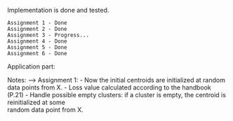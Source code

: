 Implementation is done and tested.

	Assignment 1 - Done
	Assignment 2 - Done
	Assignment 3 - Progress...
	Assignment 4 - Done
	Assignment 5 - Done
	Assignment 6 - Done

Application part:







Notes:
--> Assignment 1: - Now the initial centroids are initialized at random data points from X.
                  - Loss value calculated according to the handbook (P.21)
		  - Handle possible empty clusters: if a cluster is empty, the centroid is reinitialized at some  
		    random data point from X.
	




